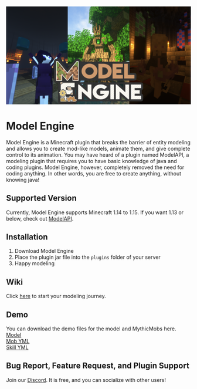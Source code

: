 ![Alt](/ModelEngineBanner.png )
# Model Engine
Model Engine is a Minecraft plugin that breaks the barrier of entity modeling and allows you to create mod-like models, animate them, and give complete control to its animation. You may have heard of a plugin named ModelAPI, a modeling plugin that requires you to have basic knowledge of java and coding plugins. Model Engine, however, completely removed the need for coding anything. In other words, you are free to create anything, without knowing java!

## Supported Version
Currently, Model Engine supports Minecraft 1.14 to 1.15. If you want 1.13 or below, check out [ModelAPI](https://www.spigotmc.org/resources/modelapi-custom-entity-model-manager.68014/).

## Installation
1. Download Model Engine
2. Place the plugin jar file into the `plugins` folder of your server
3. Happy modeling

## Wiki
Click [here](https://github.com/Ticxo/Model-Engine/wiki) to start your modeling journey.

## Demo
You can download the demo files for the model and MythicMobs here.  
[Model](https://drive.google.com/file/d/1GDoeVqzBjknQNcYkA55GvapxonF44tBm/view?usp=sharing)  
[Mob YML](https://github.com/Ticxo/Model-Engine/blob/master/wiki/KindletronJR.yml)  
[Skill YML](https://github.com/Ticxo/Model-Engine/blob/master/wiki/KindletronSkills.yml)  

## Bug Report, Feature Request, and Plugin Support
Join our [Discord](https://discord.gg/vbdyuac). It is free, and you can socialize with other users!
